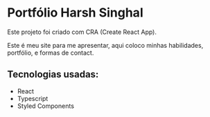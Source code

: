 # Portfólio Harsh Singhal

Este projeto foi criado com CRA (Create React App).

Este é meu site para me apresentar, aqui coloco minhas habilidades, portfólio, e formas de contact.


## Tecnologias usadas:
- React
- Typescript
- Styled Components


